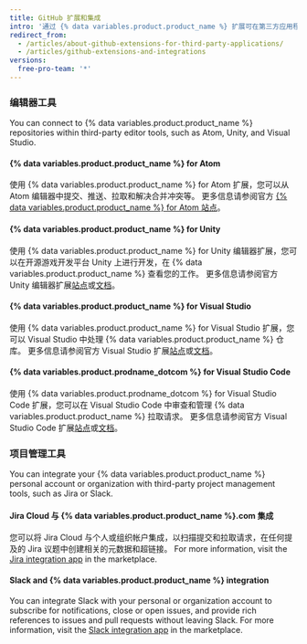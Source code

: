 ```yaml
---
title: GitHub 扩展和集成
intro: '通过 {% data variables.product.product_name %} 扩展可在第三方应用程序中无缝使用 {% data variables.product.product_name %} 仓库。'
redirect_from:
  - /articles/about-github-extensions-for-third-party-applications/
  - /articles/github-extensions-and-integrations
versions:
  free-pro-team: '*'
---
```


### 编辑器工具

You can connect to {% data variables.product.product_name %} repositories within third-party editor tools, such as Atom, Unity, and Visual Studio.

#### {% data variables.product.product_name %} for Atom

使用 {% data variables.product.product_name %} for Atom 扩展，您可以从 Atom 编辑器中提交、推送、拉取和解决合并冲突等。 更多信息请参阅官方 [{% data variables.product.product_name %} for Atom 站点](https://github.atom.io/)。

#### {% data variables.product.product_name %} for Unity

使用 {% data variables.product.product_name %} for Unity 编辑器扩展，您可以在开源游戏开发平台 Unity 上进行开发，在 {% data variables.product.product_name %} 查看您的工作。 更多信息请参阅官方 Unity 编辑器扩展[站点](https://unity.github.com/)或[文档](https://github.com/github-for-unity/Unity/tree/master/docs)。

#### {% data variables.product.product_name %} for Visual Studio

使用 {% data variables.product.product_name %} for Visual Studio 扩展，您可以 Visual Studio 中处理 {% data variables.product.product_name %} 仓库。 更多信息请参阅官方 Visual Studio 扩展[站点](https://visualstudio.github.com/)或[文档](https://github.com/github/VisualStudio/tree/master/docs)。

#### {% data variables.product.prodname_dotcom %} for Visual Studio Code

使用 {% data variables.product.prodname_dotcom %} for Visual Studio Code 扩展，您可以在 Visual Studio Code 中审查和管理 {% data variables.product.product_name %} 拉取请求。 更多信息请参阅官方 Visual Studio Code 扩展[站点](https://vscode.github.com/)或[文档](https://github.com/Microsoft/vscode-pull-request-github)。

### 项目管理工具

You can integrate your {% data variables.product.product_name %} personal account or organization with third-party project management tools, such as Jira or Slack.

#### Jira Cloud 与 {% data variables.product.product_name %}.com 集成

您可以将 Jira Cloud 与个人或组织帐户集成，以扫描提交和拉取请求，在任何提及的 Jira 议题中创建相关的元数据和超链接。 For more information, visit the [Jira integration app](https://github.com/marketplace/jira-software-github) in the marketplace.

#### Slack and {% data variables.product.product_name %} integration

You can integrate Slack with your personal or organization account to subscribe for notifications, close or open issues, and provide rich references to issues and pull requests without leaving Slack. For more information, visit the [Slack integration app](https://github.com/marketplace/slack-github) in the marketplace.
